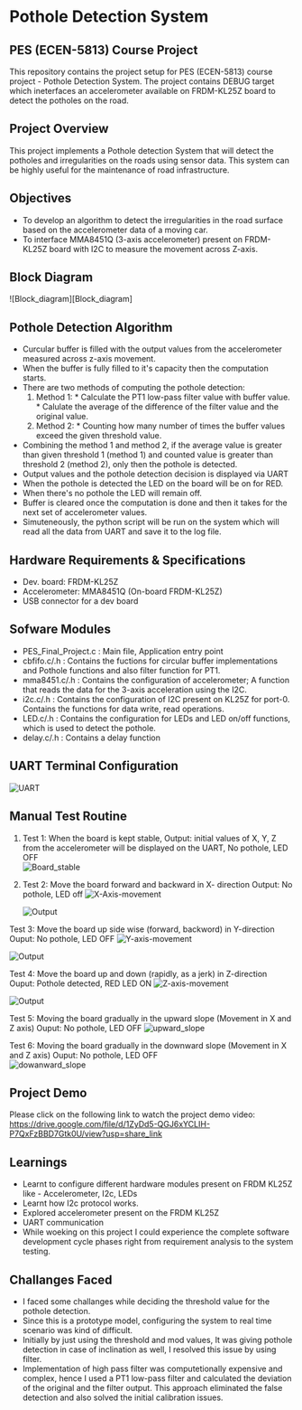 # Pothole Detection System

## PES (ECEN-5813) Course Project

This repository contains the project setup for PES (ECEN-5813) course project - Pothole Detection System. 
The project contains DEBUG target which ineterfaces an accelerometer available on FRDM-KL25Z board to detect the potholes on the road.

## Project Overview

This project implements a Pothole detection System that will detect the potholes and irregularities on the roads using sensor data. This system can be highly useful for the maintenance of road infrastructure.

## Objectives
* To develop an algorithm to detect the irregularities in the road surface based on the accelerometer data of a moving car.
* To interface MMA8451Q (3-axis accelerometer) present on FRDM-KL25Z board with I2C to measure the movement across Z-axis.

## Block Diagram
![Block_diagram][Block_diagram]

## Pothole Detection Algorithm
* Curcular buffer is filled with the output values from the accelerometer measured across z-axis movement.
* When the buffer is fully filled to it's capacity then the computation starts.
* There are two methods of computing the pothole detection:
  1. Method 1: * Calculate the PT1 low-pass filter value with buffer value.
               * Calulate the average of the difference of the filter value and the original value.
  2. Method 2: * Counting how many number of times the buffer values exceed the given threshold value.
* Combining the method 1 and method 2, if the average value is greater than given threshold 1 (method 1) and counted value is greater than threshold 2 (method 2), only then the pothole is detected.
* Output values and the pothole detection decision is displayed via UART
* When the pothole is detected the LED on the board will be on for RED.
* When there's no pothole the LED will remain off.
* Buffer is cleared once the computation is done and then it takes for the next set of accelerometer values.
* Simuteneously, the python script will be run on the system which will read all the data from UART and save it to the log file.


## Hardware Requirements & Specifications
* Dev. board: FRDM-KL25Z
* Accelerometer: MMA8451Q (On-board FRDM-KL25Z)
* USB connector for a dev board

## Sofware Modules
* PES_Final_Project.c : Main file, Application entry point
* cbfifo.c/.h         : Contains the fuctions for circular buffer implementations and Pothole functions and also filter function for PT1.
* mma8451.c/.h        : Contains the configuration of accelerometer; A function that reads the data for the 3-axis acceleration using the I2C.
* i2c.c/.h            : Contains the configuration of I2C present on KL25Z for port-0. Contains the functions for data write, read operations.
* LED.c/.h            : Contains the configuration for LEDs and LED on/off functions, which is used to detect the pothole.
* delay.c/.h          : Contains a delay function

## UART Terminal Configuration
![UART](screenshots/UART.png)

## Manual Test Routine
1. Test 1:
  When the board is kept stable, 
  Output: initial values of X, Y, Z from the accelerometer will be displayed on the UART, No pothole, LED OFF  
   ![Board_stable](screenshots/1.png)
  

2. Test 2:
Move the board forward and backward in X- direction
Output: No pothole, LED off
   ![X-Axis-movement](screenshots/3.jpeg)
   
   ![Output](screenshots/4.png)

Test 3:
Move the board up side wise (forward, backword) in Y-direction
Ouput: No pothole, LED OFF
   ![Y-axis-movement](screenshots/5.jpeg)
   
   ![Output](screenshots/6.png)

Test 4:
Move the board up and down (rapidly, as a jerk) in Z-direction
Ouput: Pothole detected, RED LED ON 
   ![Z-axis-movement](screenshots/7.jpeg)
   
   ![Output](screenshots/8.png)

Test 5:
Moving the board gradually in the upward slope (Movement in X and Z axis)
Ouput: No pothole, LED OFF
   ![upward_slope](screenshots/9.png)
   
Test 6:
Moving the board gradually in the downward slope (Movement in X and Z axis)
Ouput: No pothole, LED OFF  
   ![dowanward_slope](screenshots/10.png)
  


## Project Demo
Please click on the following link to watch the project demo video:
https://drive.google.com/file/d/1ZyDd5-QGJ6xYCLIH-P7QxFzBBD7Gtk0U/view?usp=share_link

## Learnings 
* Learnt to configure different hardware modules present on FRDM KL25Z like - Accelerometer, I2c, LEDs
* Learnt how I2c protocol works.
* Explored accelerometer present on the FRDM KL25Z
* UART communication
* While woeking on this project I could experience the complete software development cycle phases right from requirement analysis to the system testing.

## Challanges Faced
* I faced some challanges while deciding the threshold value for the pothole detection.
* Since this is a prototype model, configuring the system to real time scenario was kind of difficult.
* Initially by just using the threshold and mod values, It was giving pothole detection in case of inclination as well, I resolved this issue by using filter.
* Implementation of high pass filter was computetionally expensive and complex, hence I used a PT1 low-pass filter and calculated the deviation of the original and the filter output. This approach eliminated the false detection and also solved the initial calibration issues.
